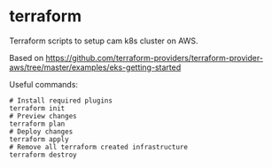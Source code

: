 terraform
=========

Terraform scripts to setup cam k8s cluster on AWS.
   
Based on https://github.com/terraform-providers/terraform-provider-aws/tree/master/examples/eks-getting-started

Useful commands:
       
    # Install required plugins
    terraform init
    # Preview changes
    terraform plan
    # Deploy changes
    terraform apply
    # Remove all terraform created infrastructure
    terraform destroy